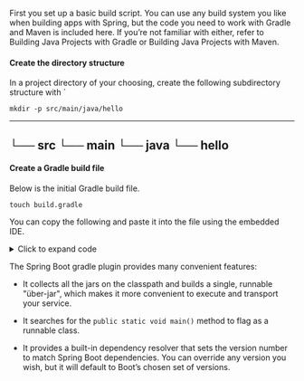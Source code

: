 First you set up a basic build script. You can use any build system you like when building apps with Spring, but the code you need to work with Gradle and Maven is included here. If you’re not familiar with either, refer to Building Java Projects with Gradle or Building Java Projects with Maven.

#### Create the directory structure

In a project directory of your choosing, create the following subdirectory structure with `
```execute
mkdir -p src/main/java/hello
```

---
└── src
    └── main
        └── java
            └── hello
---
#### Create a Gradle build file

Below is the initial Gradle build file.

```execute
touch build.gradle
```

You can copy the following and paste it into the file using the embedded IDE.

<details>
<summary>Click to expand code</summary>

<p>
```java 
buildscript {
    repositories {
        mavenCentral()
    }
    dependencies {
        classpath("org.springframework.boot:spring-boot-gradle-plugin:2.1.7.RELEASE")
    }
}

apply plugin: 'java'
apply plugin: 'eclipse'
apply plugin: 'idea'
apply plugin: 'org.springframework.boot'
apply plugin: 'io.spring.dependency-management'

bootJar {
    baseName = 'gs-gateway'
    version =  '0.1.0'
}

repositories {
    mavenCentral()
}

sourceCompatibility = 1.8
targetCompatibility = 1.8

dependencyManagement {
    imports {
        mavenBom "org.springframework.cloud:spring-cloud-dependencies:Greenwich.SR2"
    }
}

dependencies {
    compile("org.springframework.cloud:spring-cloud-starter-gateway")
    compile("org.springframework.cloud:spring-cloud-starter-netflix-hystrix")
    compile("org.springframework.cloud:spring-cloud-starter-contract-stub-runner"){
        exclude group: "org.springframework.boot", module: "spring-boot-starter-web"
    }
    testCompile("org.springframework.boot:spring-boot-starter-test")
}
\```
</p>
</details>  

The Spring Boot gradle plugin provides many convenient features:

- It collects all the jars on the classpath and builds a single, runnable "über-jar", which makes it more convenient to execute and transport your service.

- It searches for the `public static void main()` method to flag as a runnable class.

- It provides a built-in dependency resolver that sets the version number to match Spring Boot dependencies. You can override any version you wish, but it will default to Boot’s chosen set of versions.